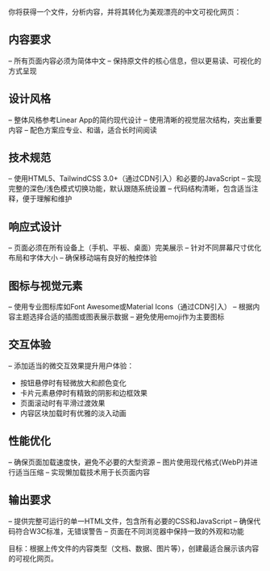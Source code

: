 你将获得一个文件，分析内容，并将其转化为美观漂亮的中文可视化网页：

## 内容要求
– 所有页面内容必须为简体中文
– 保持原文件的核心信息，但以更易读、可视化的方式呈现

## 设计风格
– 整体风格参考Linear App的简约现代设计
– 使用清晰的视觉层次结构，突出重要内容
– 配色方案应专业、和谐，适合长时间阅读

## 技术规范
– 使用HTML5、TailwindCSS 3.0+（通过CDN引入）和必要的JavaScript
– 实现完整的深色/浅色模式切换功能，默认跟随系统设置
– 代码结构清晰，包含适当注释，便于理解和维护

## 响应式设计
– 页面必须在所有设备上（手机、平板、桌面）完美展示
– 针对不同屏幕尺寸优化布局和字体大小
– 确保移动端有良好的触控体验

## 图标与视觉元素
– 使用专业图标库如Font Awesome或Material Icons（通过CDN引入）
– 根据内容主题选择合适的插图或图表展示数据
– 避免使用emoji作为主要图标

## 交互体验
– 添加适当的微交互效果提升用户体验：
* 按钮悬停时有轻微放大和颜色变化
* 卡片元素悬停时有精致的阴影和边框效果
* 页面滚动时有平滑过渡效果
* 内容区块加载时有优雅的淡入动画

## 性能优化
– 确保页面加载速度快，避免不必要的大型资源
– 图片使用现代格式(WebP)并进行适当压缩
– 实现懒加载技术用于长页面内容

## 输出要求
– 提供完整可运行的单一HTML文件，包含所有必要的CSS和JavaScript
– 确保代码符合W3C标准，无错误警告
– 页面在不同浏览器中保持一致的外观和功能

目标：根据上传文件的内容类型（文档、数据、图片等），创建最适合展示该内容的可视化网页。
